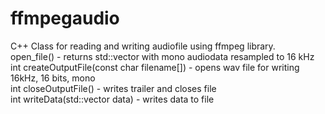 # ffmpegaudio
C++ Class for reading and writing audiofile using ffmpeg library. <br>
open_file() - returns std::vector<double> with mono audiodata resampled to 16 kHz<br>
int createOutputFile(const char filename[]) - opens wav file for writing 16kHz, 16 bits, mono<br>
int closeOutputFile() - writes trailer and closes file<br>
int writeData(std::vector<double> data) - writes data to file<br>
